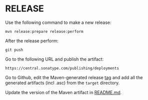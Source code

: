 # RELEASE

Use the following command to make a new release:

```
mvn release:prepare release:perform
```

After the release perform:

```
git push
```

Go to the following URL and publish the artifact:

```
https://central.sonatype.com/publishing/deployments
```

Go to Github, edit the Maven-generated release [tag](https://github.com/waikato-datamining/simple-directory-chooser/tags) 
and add all the generated artifacts (incl .asc) from the `target` directory.

Update the version of the Maven artifact in [README.md](README.md#maven).
